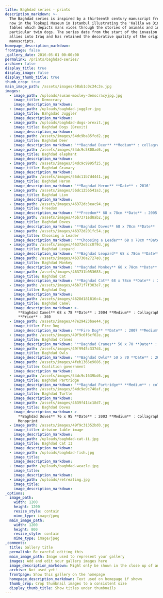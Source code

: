 ```yaml
---
title: Baghdad series - prints
description_markdown: >-
  The Baghdad series is inspired by a thirteenth century manuscript from Baghdad
  now in the Topkapi Museum in Istanbul illustrating the 'Kalila wa Dimna'
  fables which depicts mans vices through the stories of animals and in
  particular twin dogs. The series date from the start of the invasion of the
  allies into Iraq and has retained the decorative quality of the origional
  manuscripts.
homepage_description_markdown:
frontpage: false
_gallery_date: 2016-05-01 00:00:00
permalink: /prints/baghdad-series/
archive: false
display_title: true
display_image: false
display_thumb_title: true
thumb_crop: true
main_image_path: /assets/images/58ab1c0c34c3e.jpg
images:
  - image_path: /uploads/susan-moxley-democracyjpg.jpg
    image_title: Democracy
    image_description_markdown:
  - image_path: /uploads/baghdad-juggler.jpg
    image_title: Bahgadad Juggler
    image_description_markdown:
  - image_path: /uploads/baghdad-dogs-brexit.jpg
    image_title: Baghdad Dogs (Brexit)
    image_description_markdown:
  - image_path: /assets/images/54dc9ba85fcd2.jpg
    image_title: Baghdad Deer
    image_description_markdown: '**Baghdad Deer** **Medium** : collagraph'
  - image_path: /assets/images/54dc9c5808ad6.jpg
    image_title: Baghdad elephant
    image_description_markdown:
  - image_path: /assets/images/54dc9c9995f25.jpg
    image_title: Baghdad Granary
    image_description_markdown:
  - image_path: /assets/images/56dc11b7d4441.jpg
    image_title: Baghdad Heron
    image_description_markdown: '**Baghdad Heron** **Date** : 2016'
  - image_path: /assets/images/56dc1256541a3.jpg
    image_title: Baghdad Lion
    image_description_markdown:
  - image_path: /assets/images/46372dc3eac94.jpg
    image_title: Freedom
    image_description_markdown: '**Freedom** 68 x 78cm **Date** : 2005 **Medium** : Collagraph'
  - image_path: /assets/images/45b7371ed8ab2.jpg
    image_title: Baghdad Doves
    image_description_markdown: '**Baghdad Doves** 68 x 78cm **Date** : 2003 **Medium** : Collagraph'
  - image_path: /assets/images/46372d201fc54.jpg
    image_title: Choosing a Leader
    image_description_markdown: '**Choosing a Leader** 68 x 78cm **Date** : 2003 **Medium** : collagraph'
  - image_path: /assets/images/46372e5cc8f9d.jpg
    image_title: Baghdad Leopard
    image_description_markdown: '**Baghdad Leopard** 68 x 78cm **Date** : 2004 **Medium** : Collagraph'
  - image_path: /assets/images/463730a2727e0.jpg
    image_title: Baghdad Monkey
    image_description_markdown: '**Baghdad Monkey** 68 x 78cm **Date** : 2006 **Medium** : Collagraph'
  - image_path: /assets/images/463731b053683.jpg
    image_title: Baghdad Cat
    image_description_markdown: '**Baghdad Cat** 68 x 78cm **Date** : 2006 **Medium** : Collagraph'
  - image_path: /assets/images/45b71f7f303e7.jpg
    image_title: Baghdad Dog
    image_description_markdown:
  - image_path: /assets/images/4628d181816c4.jpg
    image_title: Baghdad Camel
    image_description_markdown: >-
      **Baghdad Camel** 68 x 78 **Date** : 2004 **Medium** : Collagraph
      **Price** : 360
  - image_path: /assets/images/47e29423bae44.jpg
    image_title: Fire Dog
    image_description_markdown: '**Fire Dog** **Date** : 2007 **Medium** : Collagraph'
  - image_path: /assets/images/49f9c6f6cf02e.jpg
    image_title: Baghdad Cranes
    image_description_markdown: '**Baghdad Cranes** 50 x 70 **Date** : 2009 **Medium** : Collagraph'
  - image_path: /assets/images/49f9945c337d4.jpg
    image_title: Baghdad Owls
    image_description_markdown: '**Baghdad Owls** 50 x 70 **Date** : 2009 **Medium** : Collagraph'
  - image_path: /assets/images/4feb1366e9086.jpg
    image_title: Coalition government
    image_description_markdown:
  - image_path: /assets/images/54dc9c1639bd6.jpg
    image_title: Baghdad Partridge
    image_description_markdown: '**Baghdad Partridge** **Medium** : collagraph'
  - image_path: /assets/images/54dc9e9c740af.jpg
    image_title: Baghdad Turtle
    image_description_markdown:
  - image_path: /assets/images/4639f414c18d7.jpg
    image_title: Baghdad Doves
    image_description_markdown: >-
      **Baghdad Doves** 76 x 95 **Date** : 2003 **Medium** : Collagraph
      Monoprint
  - image_path: /assets/images/49f9c31352bd0.jpg
    image_title: Artwine lable image
    image_description_markdown:
  - image_path: /uploads/baghdad-cat-ii.jpg
    image_title: Baghdad Cat II
    image_description_markdown:
  - image_path: /uploads/baghdad-fish.jpg
    image_title:
    image_description_markdown:
  - image_path: /uploads/baghdad-weazle.jpg
    image_title:
    image_description_markdown:
  - image_path: /uploads/retreating.jpg
    image_title:
    image_description_markdown:
_options:
  image_path:
    width: 1200
    height: 1200
    resize_style: contain
    mime_type: image/jpeg
  main_image_path:
    width: 1200
    height: 800
    resize_style: contain
    mime_type: image/jpeg
_comments:
  title: Gallery title
  permalink: Be careful editing this
  main_image_path: Image used to represent your gallery
  images: Add and edit your gallery images here
  image_description_markdown: Might only be shown in the close up of an image
  archive: Not used yet!
  frontpage: Show this gallery on the homepage
  homepage_description_markdown: Text used on homepage if shown
  thumb_crop: Crop thumbnail images to a consistent size
  display_thumb_title: Show titles under thumbnails
---
```


